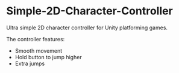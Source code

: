 # Simple-2D-Character-Controller
Ultra simple 2D character controller for Unity platforming games.

The controller features:
- Smooth movement
- Hold button to jump higher
- Extra jumps
